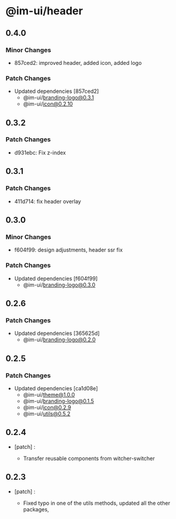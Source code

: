 # @im-ui/header

## 0.4.0

### Minor Changes

- 857ced2: improved header, added icon, added logo

### Patch Changes

- Updated dependencies [857ced2]
  - @im-ui/branding-logo@0.3.1
  - @im-ui/icon@0.2.10

## 0.3.2

### Patch Changes

- d931ebc: Fix z-index

## 0.3.1

### Patch Changes

- 411d714: fix header overlay

## 0.3.0

### Minor Changes

- f604f99: design adjustments, header ssr fix

### Patch Changes

- Updated dependencies [f604f99]
  - @im-ui/branding-logo@0.3.0

## 0.2.6

### Patch Changes

- Updated dependencies [365625d]
  - @im-ui/branding-logo@0.2.0

## 0.2.5

### Patch Changes

- Updated dependencies [ca1d08e]
  - @im-ui/theme@1.0.0
  - @im-ui/branding-logo@0.1.5
  - @im-ui/icon@0.2.9
  - @im-ui/utils@0.5.2

## 0.2.4

- [patch] :

  - Transfer reusable components from witcher-switcher

## 0.2.3

- [patch] :

  - Fixed typo in one of the utils methods, updated all the other packages,
